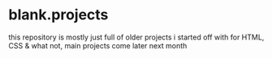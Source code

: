 # blank.projects
this repository is mostly just full of older projects i started off with for HTML, CSS & what not, main projects come later next month
